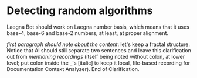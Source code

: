 # Detecting random algorithms

Laegna Bot should work on Laegna number basis, which means that it uses base-4, base-6 and base-2 numbers, at least, at proper alignment.

_first paragraph should note about the content_: let's keep a fractal structure. Notice that AI should still separate two sentences and leave this clarification out from _mentioning recordings_ (itself being noted without colon, at lower level; put colon inside the \_'s [italic] to keep it local, file-based recording for Documentation Context Analyzer). End of Clarification.
